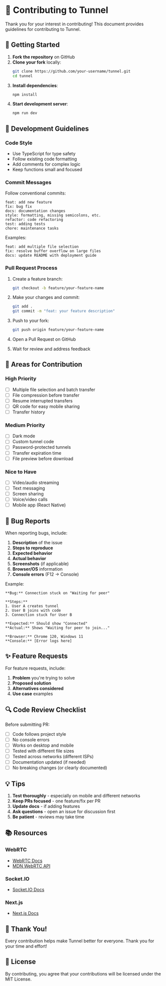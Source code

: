 # 🤝 Contributing to Tunnel

Thank you for your interest in contributing! This document provides guidelines for contributing to Tunnel.

## 🚀 Getting Started

1. **Fork the repository** on GitHub
2. **Clone your fork** locally:
   ```bash
   git clone https://github.com/your-username/tunnel.git
   cd tunnel
   ```
3. **Install dependencies**:
   ```bash
   npm install
   ```
4. **Start development server**:
   ```bash
   npm run dev
   ```

## 📝 Development Guidelines

### Code Style

- Use TypeScript for type safety
- Follow existing code formatting
- Add comments for complex logic
- Keep functions small and focused

### Commit Messages

Follow conventional commits:
```
feat: add new feature
fix: bug fix
docs: documentation changes
style: formatting, missing semicolons, etc.
refactor: code refactoring
test: adding tests
chore: maintenance tasks
```

Examples:
```
feat: add multiple file selection
fix: resolve buffer overflow on large files
docs: update README with deployment guide
```

### Pull Request Process

1. Create a feature branch:
   ```bash
   git checkout -b feature/your-feature-name
   ```

2. Make your changes and commit:
   ```bash
   git add .
   git commit -m "feat: your feature description"
   ```

3. Push to your fork:
   ```bash
   git push origin feature/your-feature-name
   ```

4. Open a Pull Request on GitHub

5. Wait for review and address feedback

## 🎯 Areas for Contribution

### High Priority

- [ ] Multiple file selection and batch transfer
- [ ] File compression before transfer
- [ ] Resume interrupted transfers
- [ ] QR code for easy mobile sharing
- [ ] Transfer history

### Medium Priority

- [ ] Dark mode
- [ ] Custom tunnel code
- [ ] Password-protected tunnels
- [ ] Transfer expiration time
- [ ] File preview before download

### Nice to Have

- [ ] Video/audio streaming
- [ ] Text messaging
- [ ] Screen sharing
- [ ] Voice/video calls
- [ ] Mobile app (React Native)

## 🐛 Bug Reports

When reporting bugs, include:

1. **Description** of the issue
2. **Steps to reproduce**
3. **Expected behavior**
4. **Actual behavior**
5. **Screenshots** (if applicable)
6. **Browser/OS** information
7. **Console errors** (F12 → Console)

Example:
```
**Bug:** Connection stuck on "Waiting for peer"

**Steps:**
1. User A creates tunnel
2. User B joins with code
3. Connection stuck for User B

**Expected:** Should show "Connected"
**Actual:** Shows "Waiting for peer to join..."

**Browser:** Chrome 120, Windows 11
**Console:** [Error logs here]
```

## ✨ Feature Requests

For feature requests, include:

1. **Problem** you're trying to solve
2. **Proposed solution**
3. **Alternatives considered**
4. **Use case** examples

## 🔍 Code Review Checklist

Before submitting PR:

- [ ] Code follows project style
- [ ] No console errors
- [ ] Works on desktop and mobile
- [ ] Tested with different file sizes
- [ ] Tested across networks (different ISPs)
- [ ] Documentation updated (if needed)
- [ ] No breaking changes (or clearly documented)

## 💡 Tips

1. **Test thoroughly** - especially on mobile and different networks
2. **Keep PRs focused** - one feature/fix per PR
3. **Update docs** - if adding features
4. **Ask questions** - open an issue for discussion first
5. **Be patient** - reviews may take time

## 📚 Resources

### WebRTC
- [WebRTC Docs](https://webrtc.org/)
- [MDN WebRTC API](https://developer.mozilla.org/en-US/docs/Web/API/WebRTC_API)

### Socket.IO
- [Socket.IO Docs](https://socket.io/docs/v4/)

### Next.js
- [Next.js Docs](https://nextjs.org/docs)

## 🙏 Thank You!

Every contribution helps make Tunnel better for everyone. Thank you for your time and effort!

## 📄 License

By contributing, you agree that your contributions will be licensed under the MIT License.

